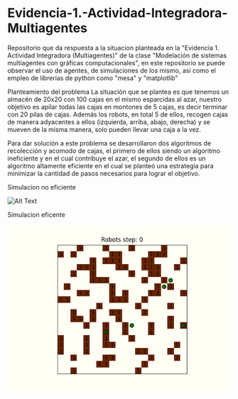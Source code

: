 # Evidencia-1.-Actividad-Integradora-Multiagentes
Repositorio que da respuesta a la situacion planteada en la "Evidencia 1. Actividad Integradora (Multiagentes)" de la clase  "Modelación de sistemas multiagentes con gráficas computacionales", en este repositorio se puede observar el uso de agentes, de simulaciones de los mismo, asi como el empleo de librerías de python como "mesa" y "matplotlib" 

Planteamiento del problema
La situación que se plantea es que tenemos un almacén de 20x20 con 100 cajas en el mismo esparcidas al azar, nuestro objetivo es apilar todas las cajas en montones de 5 cajas, es decir terminar con 20 pilas de cajas. Además los robots, en total 5 de ellos,  recogen cajas de manera adyacentes a ellos (izquierda, arriba, abajo, derecha) y  se mueven de la misma manera, solo pueden llevar una caja a la vez.

Para dar solución a este problema se desarrollaron dos algoritmos de recolección y acomodo de cajas, el primero de ellos siendo un algoritmo ineficiente y en el cual contribuye el azar, el segundo de ellos es un algoritmo altamente eficiente en el cual se planteó una estrategia para minimizar la cantidad de pasos necesarios para lograr el objetivo.

Simulacion no eficiente

![Alt Text](./robot_animation_notOP.gif)

Simulacion eficente

![Alt Text](./robots_animation_OP.gif)

